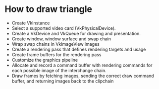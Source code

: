 # How to draw triangle

- Create VkInstance
- Select a supported video card (VkPhysicalDevice).
- Create a VkDevice and VkQueue for drawing and presentation.
- Create window, window surface and swap chain
- Wrap swap chains in VkImageView images
- Create a rendering pass that defines rendering targets and usage
- Create frame buffers for the rendering pass
- Customize the graphics pipeline
- Allocate and record a command buffer with rendering commands for each possible image of the interchange chain.
- Draw frames by fetching images, sending the correct draw command buffer, and returning images back to the clipchain